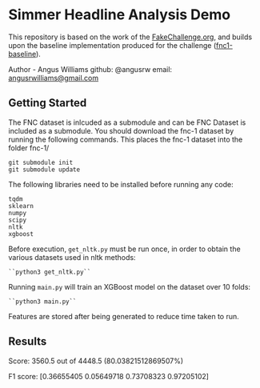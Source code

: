 # Simmer Headline Analysis Demo

This repository is based on the work of the [FakeChallenge.org](http://fakenewschallenge.org), and builds upon the baseline implementation produced for the challenge ([fnc1-baseline](https://github.com/FakeNewsChallenge/fnc-1-baseline)).

Author - Angus Williams
github: @angusrw
email: angusrwilliams@gmail.com


## Getting Started
The FNC dataset is inlcuded as a submodule and can be FNC Dataset is included as a submodule. You should download the fnc-1 dataset by running the following commands. This places the fnc-1 dataset into the folder fnc-1/

    git submodule init
    git submodule update


The following libraries need to be installed before running any code:

    tqdm
    sklearn
    numpy
    scipy
    nltk
    xgboost

Before execution, `get_nltk.py` must be run once, in order to obtain the various datasets used in nltk methods:

    ``python3 get_nltk.py``

Running `main.py` will train an XGBoost model on the dataset over 10 folds:

    ``python3 main.py``

Features are stored after being generated to reduce time taken to run.

## Results

Score: 3560.5 out of 4448.5	(80.03821512869507%)

F1 score: [0.36655405 0.05649718 0.73708323 0.97205102]
